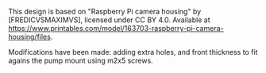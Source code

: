 This design is based on "Raspberry Pi camera housing" by [FREDICVSMAXIMVS], licensed under CC BY 4.0. Available at https://www.printables.com/model/163703-raspberry-pi-camera-housing/files. 

Modifications have been made: adding extra holes, and front thickness to fit agains the pump mount using m2x5 screws.
